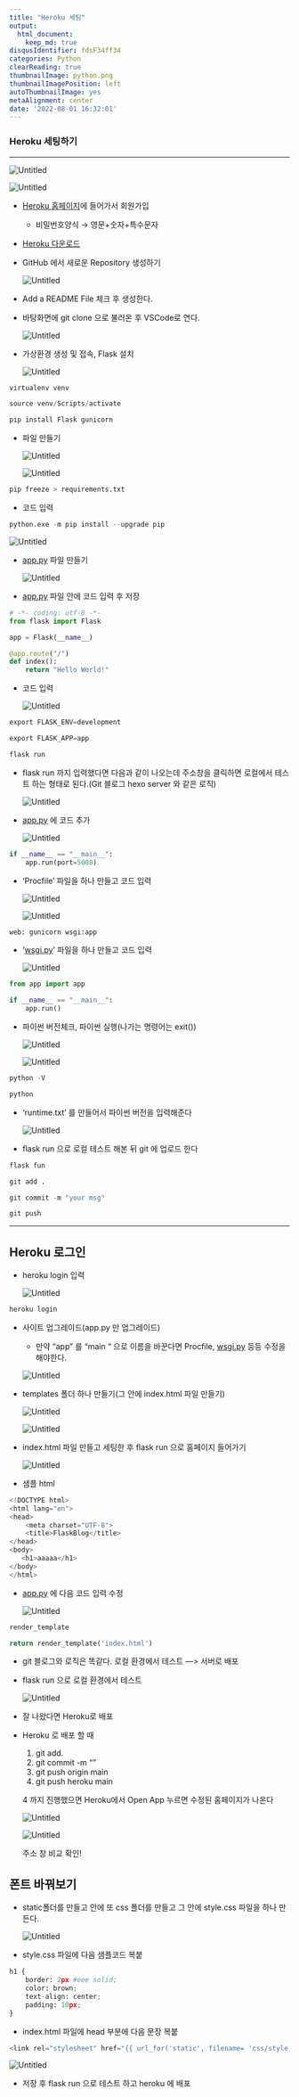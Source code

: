 ```yaml
---
title: "Heroku 세팅"
output:
  html_document:
    keep_md: true
disqusIdentifier: fdsF34ff34
categories: Python
clearReading: true
thumbnailImage: python.png
thumbnailImagePosition: left
autoThumbnailImage: yes
metaAlignment: center
date: '2022-08-01 16:32:01'
---
```


### Heroku 세팅하기
<!-- excerpt -->

---

![Untitled](/images/Heroku/Untitled.png)

![Untitled](/images/Heroku/Untitled%201.png)

- [Heroku 홈페이지](https://id.heroku.com/login)에 들어가서 회원가입
    - 비밀번호양식 → 영문+숫자+특수문자

- [Heroku 다운로드](https://devcenter.heroku.com/articles/heroku-cli)

- GitHub 에서 새로운 Repository 생성하기
    
    ![Untitled](/images/Heroku/Untitled%202.png)
    

- Add a README File 체크 후 생성한다.
- 바탕화면에 git clone 으로 불러온 후 VSCode로 연다.
    
    ![Untitled](/images/Heroku/Untitled%203.png)
    

- 가상환경 생성 및 접속, Flask 설치
    
    ![Untitled](/images/Heroku/Untitled%204.png)
    

```python
virtualenv venv

source venv/Scripts/activate

pip install Flask gunicorn
```

- 파일 만들기
    
    ![Untitled](/images/Heroku/Untitled%205.png)
    
    ![Untitled](/images/Heroku/Untitled%206.png)
    

```python
pip freeze > requirements.txt
```

- 코드 입력

```python
python.exe -m pip install --upgrade pip
```

![Untitled](/images/Heroku/Untitled%207.png)

- [app.py](http://app.py) 파일 만들기
    
    ![Untitled](/images/Heroku/Untitled%208.png)
    

- [app.py](http://app.py) 파일 안에 코드 입력 후 저장

```python
# -*- coding: utf-8 -*-
from flask import Flask

app = Flask(__name__)

@app.route("/")
def index():
    return "Hello World!"
```

- 코드 입력
    
    ![Untitled](/images/Heroku/Untitled%209.png)
    

```python
export FLASK_ENV=development

export FLASK_APP=app

flask run
```

- flask run 까지 입력했다면 다음과 같이 나오는데 주소창을 클릭하면 로컬에서 테스트 하는 형태로 된다.(Git 블로그 hexo server 와 같은 로직)
    
    ![Untitled](/images/Heroku/Untitled%2010.png)
    

- [app.py](http://app.py) 에 코드 추가
    
    ![Untitled](/images/Heroku/Untitled%2011.png)
    

```python
if __name__ == "__main__":
	app.run(port=5000)
```

- ‘Procfile’ 파일을 하나 만들고 코드 입력
    
    ![Untitled](/images/Heroku/Untitled%2012.png)
    
    ![Untitled](/images/Heroku/Untitled%2013.png)
    

```python
web: gunicorn wsgi:app
```

- ‘[wsgi.py](http://wsgi.py)’ 파일을 하나 만들고 코드 입력
    
    ![Untitled](/images/Heroku/Untitled%2014.png)
    

```python
from app import app

if __name__ == "__main__":
    app.run()
```

- 파이썬 버전체크, 파이썬 실행(나가는 명령어는 exit())
    
    ![Untitled](/images/Heroku/Untitled%2015.png)
    
    ![Untitled](/images/Heroku/Untitled%2016.png)
    

```python
python -V

python
```

- ‘runtime.txt’ 를 만들어서 파이썬 버전을 입력해준다
    
    ![Untitled](/images/Heroku/Untitled%2017.png)
    

- flask run 으로 로컬 테스트 해본 뒤 git 에 업로드 한다

```python
flask fun

git add .

git commit -m "your msg"

git push
```

---

## Heroku 로그인

- heroku login 입력
    
    ![Untitled](/images/Heroku/Untitled%2018.png)
    

```python
heroku login
```

- 사이트 업그레이드(app.py 만 업그레이드)
    - 만약 “app” 를 “main “ 으로 이름을 바꾼다면 Procfile, [wsgi.py](http://wsgi.py) 등등 수정을 해야한다.
    
    ![Untitled](/images/Heroku/Untitled%2019.png)
    
- templates 폴더 하나 만들기(그 안에 index.html 파일 만들기)
    
    ![Untitled](/images/Heroku/Untitled%2020.png)
    
    ![Untitled](/images/Heroku/Untitled%2021.png)
    
- index.html 파일 만들고 세팅한 후 flask run 으로 홈페이지 들어가기
    
    ![Untitled](/images/Heroku/Untitled%2022.png)
    

- 샘플 html

```python
<!DOCTYPE html>
<html lang="en">
<head>
    <meta charset="UTF-8">
    <title>FlaskBlog</title>
</head>
<body>
   <h1>aaaaa</h1>
</body>
</html>
```

- [app.py](http://app.py) 에 다음 코드 입력 수정
    
    ![Untitled](/images/Heroku/Untitled%2023.png)
    

```python
render_template

return render_template('index.html')
```

- git 블로그와 로직은 똑같다. 로컬 환경에서 테스트 —> 서버로 배포
- flask run 으로 로컬 환경에서 테스트
    
    ![Untitled](/images/Heroku/Untitled%2024.png)
    

- 잘 나왔다면 Heroku로 배포
- Heroku 로 배포 할 때
    1. git add.
    2. git commit -m “”
    3. git push origin main
    4. git push heroku main
    
     4 까지 진행했으면 Heroku에서 Open App 누르면 수정된 홈페이지가 나온다
    
    ![Untitled](/images/Heroku/Untitled%2025.png)
    
    ![Untitled](/images/Heroku/Untitled%2026.png)
    
    주소 창 비교 확인!
    

## 폰트 바꿔보기

- static폴더를 만들고 안에 또 css 폴더를 만들고 그 안에 style.css 파일을 하나 만든다.
    
    ![Untitled](/images/Heroku/Untitled%2027.png)
    
- style.css 파일에 다음 샘플코드 복붙

```python
h1 {
    border: 2px #eee solid;
    color: brown;
    text-align: center;
    padding: 10px;
}
```

- index.html 파일에 head 부분에 다음 문장 복붙

```python
<link rel="stylesheet" href="{{ url_for('static', filename= 'css/style.css') }}">
```

![Untitled](/images/Heroku/Untitled%2028.png)

- 저장 후 flask run 으로 테스트 하고 heroku 에 배포